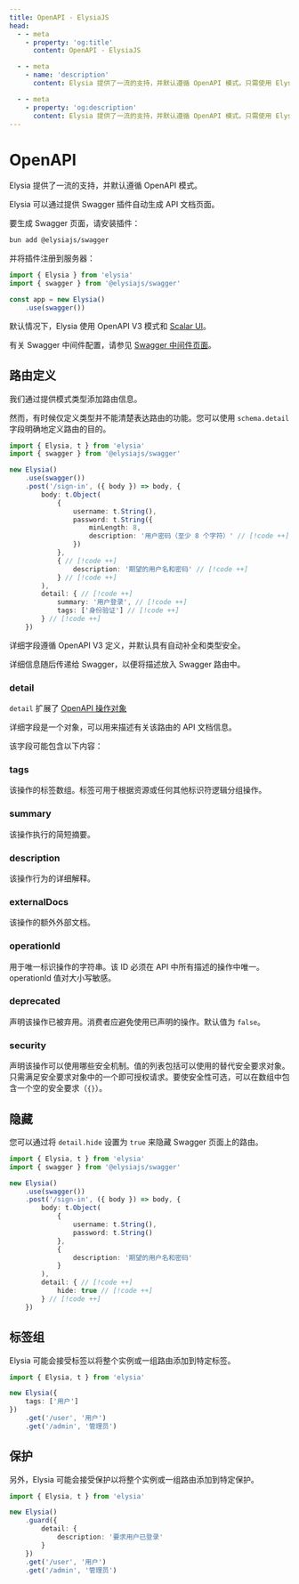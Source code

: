 ```yaml
---
title: OpenAPI - ElysiaJS
head:
  - - meta
    - property: 'og:title'
      content: OpenAPI - ElysiaJS

  - - meta
    - name: 'description'
      content: Elysia 提供了一流的支持，并默认遵循 OpenAPI 模式。只需使用 Elysia Swagger 插件的一行代码，便能允许任何 Elysia 服务器自动生成 Swagger 页面并作为文档提供。

  - - meta
    - property: 'og:description'
      content: Elysia 提供了一流的支持，并默认遵循 OpenAPI 模式。只需使用 Elysia Swagger 插件的一行代码，便能允许任何 Elysia 服务器自动生成 Swagger 页面并作为文档提供。
---
```


# OpenAPI
Elysia 提供了一流的支持，并默认遵循 OpenAPI 模式。

Elysia 可以通过提供 Swagger 插件自动生成 API 文档页面。

要生成 Swagger 页面，请安装插件：
```bash
bun add @elysiajs/swagger
```

并将插件注册到服务器：
```typescript
import { Elysia } from 'elysia'
import { swagger } from '@elysiajs/swagger'

const app = new Elysia()
    .use(swagger())
```

默认情况下，Elysia 使用 OpenAPI V3 模式和 [Scalar UI](http://scalar.com)。

有关 Swagger 中间件配置，请参见 [Swagger 中间件页面](/middleware/swagger)。

## 路由定义
我们通过提供模式类型添加路由信息。

然而，有时候仅定义类型并不能清楚表达路由的功能。您可以使用 `schema.detail` 字段明确地定义路由的目的。

```typescript
import { Elysia, t } from 'elysia'
import { swagger } from '@elysiajs/swagger'

new Elysia()
    .use(swagger())
    .post('/sign-in', ({ body }) => body, {
        body: t.Object(
            {
                username: t.String(),
                password: t.String({
                	minLength: 8,
                	description: '用户密码（至少 8 个字符）' // [!code ++]
                })
            },
            { // [!code ++]
                description: '期望的用户名和密码' // [!code ++]
            } // [!code ++]
        ),
        detail: { // [!code ++]
            summary: '用户登录', // [!code ++]
            tags: ['身份验证'] // [!code ++]
        } // [!code ++]
    })
```

详细字段遵循 OpenAPI V3 定义，并默认具有自动补全和类型安全。

详细信息随后传递给 Swagger，以便将描述放入 Swagger 路由中。

### detail
`detail` 扩展了 [OpenAPI 操作对象](https://swagger.io/specification#operation-object) 

详细字段是一个对象，可以用来描述有关该路由的 API 文档信息。

该字段可能包含以下内容：

### tags
该操作的标签数组。标签可用于根据资源或任何其他标识符逻辑分组操作。

### summary
该操作执行的简短摘要。

### description
该操作行为的详细解释。

### externalDocs
该操作的额外外部文档。

### operationId
用于唯一标识操作的字符串。该 ID 必须在 API 中所有描述的操作中唯一。operationId 值对大小写敏感。

### deprecated
声明该操作已被弃用。消费者应避免使用已声明的操作。默认值为 `false`。

### security
声明该操作可以使用哪些安全机制。值的列表包括可以使用的替代安全要求对象。只需满足安全要求对象中的一个即可授权请求。要使安全性可选，可以在数组中包含一个空的安全要求（`{}`）。

## 隐藏
您可以通过将 `detail.hide` 设置为 `true` 来隐藏 Swagger 页面上的路由。

```typescript
import { Elysia, t } from 'elysia'
import { swagger } from '@elysiajs/swagger'

new Elysia()
    .use(swagger())
    .post('/sign-in', ({ body }) => body, {
        body: t.Object(
            {
                username: t.String(),
                password: t.String()
            },
            {
                description: '期望的用户名和密码'
            }
        ),
        detail: { // [!code ++]
        	hide: true // [!code ++]
        } // [!code ++]
    })
```

## 标签组
Elysia 可能会接受标签以将整个实例或一组路由添加到特定标签。

```typescript
import { Elysia, t } from 'elysia'

new Elysia({
	tags: ['用户']
})
	.get('/user', '用户')
	.get('/admin', '管理员')
```

## 保护
另外，Elysia 可能会接受保护以将整个实例或一组路由添加到特定保护。

```typescript
import { Elysia, t } from 'elysia'

new Elysia()
	.guard({
		detail: {
			description: '要求用户已登录'
		}
	})
	.get('/user', '用户')
	.get('/admin', '管理员')
```
